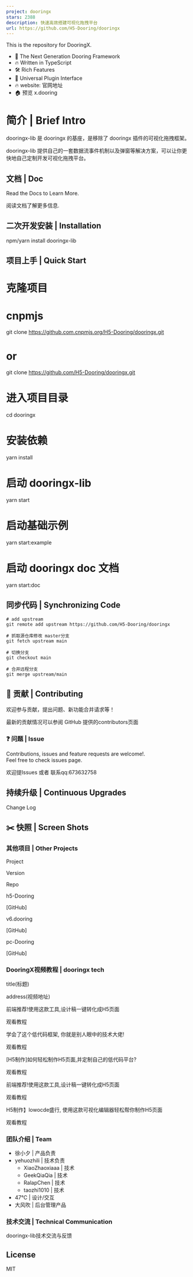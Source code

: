 ```yaml
---
project: dooringx
stars: 2388
description: 快速高效搭建可视化拖拽平台
url: https://github.com/H5-Dooring/dooringx
---
```


This is the repository for DooringX.

-   💪 The Next Generation Dooring Framework
-   🔥 Written in TypeScript
-   🛠️ Rich Features
-   🔩 Universal Plugin Interface
-   🔥 website: 官网地址
-   🏠 预览 x.dooring

简介 | Brief Intro
================

dooringx-lib 是 dooringx 的基座，是移除了 dooringx 插件的可视化拖拽框架。

dooringx-lib 提供自己的一套数据流事件机制以及弹窗等解决方案，可以让你更快地自己定制开发可视化拖拽平台。

文档 | Doc
--------

Read the Docs to Learn More.

阅读文档了解更多信息.

二次开发安装 | Installation
---------------------

npm/yarn  install dooringx-lib

项目上手 | Quick Start
------------------

# 克隆项目
# cnpmjs
git clone https://github.com.cnpmjs.org/H5-Dooring/dooringx.git

# or
git clone https://github.com/H5-Dooring/dooringx.git

# 进入项目目录
cd dooringx

# 安装依赖
yarn install

# 启动 dooringx-lib
yarn start

# 启动基础示例
yarn start:example

# 启动 dooringx doc 文档
yarn start:doc

同步代码 | Synchronizing Code
-------------------------

```
# add upstream
git remote add upstream https://github.com/H5-Dooring/dooringx

# 抓取源仓库修改 master分支
git fetch upstream main

# 切换分支
git checkout main

# 合并远程分支
git merge upstream/main
```

🤝 贡献 | Contributing
--------------------

欢迎参与贡献，提出问题、新功能合并请求等！

最新的贡献情况可以参阅 GitHub 提供的contributors页面

### ❓ 问题 | Issue

Contributions, issues and feature requests are welcome!.  
Feel free to check issues page.

欢迎提Issues 或者 联系qq:673632758

持续升级 | Continuous Upgrades
--------------------------

Change Log

✂️ 快照 | Screen Shots
--------------------

### 其他项目 | Other Projects

Project

Version

Repo

h5-Dooring

\[GitHub\]

v6.dooring

\[GitHub\]

pc-Dooring

\[GitHub\]

### DooringX视频教程 | dooringx tech

title(标题)

address(视频地址)

前端推荐!使用这款工具,设计稿一键转化成H5页面

观看教程

学会了这个低代码框架, 你就是别人眼中的技术大佬!

观看教程

\[H5制作\]如何轻松制作H5页面,并定制自己的低代码平台?

观看教程

前端推荐!使用这款工具,设计稿一键转化成H5页面

观看教程

H5制作】lowocde盛行, 使用这款可视化编辑器轻松帮你制作H5页面

观看教程

### 团队介绍 | Team

-   徐小夕 | 产品负责
-   yehuozhili | 技术负责
    -   XiaoZhaoxiaaa | 技术
    -   GeekQiaQia | 技术
    -   RalapChen | 技术
    -   taozhi1010 | 技术
-   47℃ | 设计/交互
-   大风吹 | 后台管理产品

### 技术交流 | Technical Communication

dooringx-lib技术交流与反馈

License
-------

MIT
